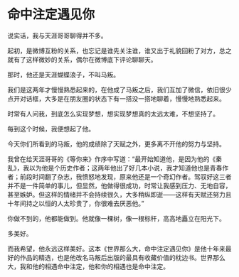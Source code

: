 # 命中注定遇见你

说实话，我与天涯哥哥聊得并不多。 

起初，是微博互粉的关系，也忘记是谁先关注谁，谁又出于礼貌回粉了对方，总之就有了这样微妙的关系，偶尔在微博底下评论聊聊天。 

那时，他还是天涯蝴蝶浪子，不叫马叛。 

我们是这两年才慢慢熟悉起来的，在他成了马叛之后，我们互加了微信，依旧很少点开对话框，大多是在朋友圈的状态下有一搭没一搭地聊着，慢慢地熟悉起来。 

时常有人问我，到底怎么实现梦想，想实现梦想真的太远太难，不想坚持了。 

每到这个时候，我便想起了他。 

今天你们所看到的马叛，他的成绩除了天赋之外，更多离不开他的努力与坚持。 

我曾在给天涯哥哥的《等你来》作序中写道：“最开始知道他，是因为他的《秦乱》，我以为他是个历史作者；这两年他出了好几本小说，我才知道他也是青春作者；前段时间翻了杂志，我愤怒地发现，原来他还是一个奇幻作者。驾驭好这三者并不是一件简单的事儿，但显然，他做得很成功，时常让我感到压力、无地自容，甚至嫉妒。但这样的情绪并不会持续很久，大多稍纵即逝——这样有天赋还努力且十年间持之以恒的人太珍贵了，你很难去厌恶他。” 

你做不到的，他都能做到。他就像一棵树，像一根标杆，高高地矗立在阳光下。 

多美好。 

而我希望，他永远这样美好。这本《世界那么大，命中注定遇见你》是他十年来最好的作品的精选，也是他改名马叛后出版的最具有收藏价值的枕边书。世界那么大，我和他的相遇命中注定，他和你的相遇也是命中注定。